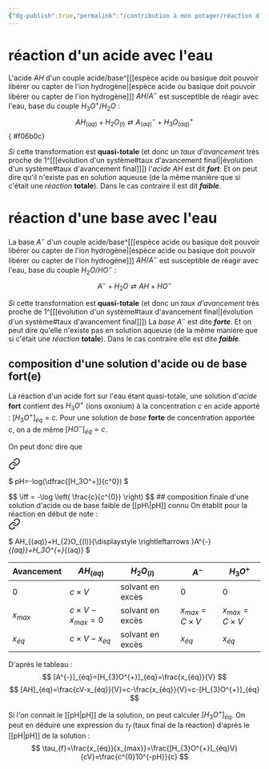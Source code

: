 ```yaml
---
{"dg-publish":true,"permalink":"/contribution à mon potager/réaction d'un acide ou d'une base avec l'eau/"}
---
```


# réaction d'un acide avec l'eau
L'acide $AH$ d'un couple acide/base^[[[espèce acide ou basique doit pouvoir libérer ou capter de l'ion hydrogène\|[espèce acide ou basique doit pouvoir libérer ou capter de l'ion hydrogène]]] $AH/A^{-}$ est susceptible de réagir avec l'eau, base du couple $H_{3}O^{+}/H_{2}O$ : 
$$
AH_{(aq)}+H_{2}O_{(l)}{\displaystyle \rightleftarrows }A^{-}_{(aq)}+H_3O^{+}_{(aq)}
$$
{ #f06b0c}


*Si* cette transformation est **quasi-totale** (et donc un *taux d'avancement* très proche de 1^[[[évolution d'un système#taux d'avancement final\|[évolution d'un système#taux d'avancement final]]]) l'*acide* $AH$ est dit ***fort***.
Et on peut dire qu'il n'existe pas en solution aqueuse (de la même manière que si c'était une *réaction* **totale**).
Dans le cas contraire il est dit ***faible***.
# réaction d'une base avec l'eau
La base $A^{-}$ d'un couple acide/base^[[[espèce acide ou basique doit pouvoir libérer ou capter de l'ion hydrogène\|[espèce acide ou basique doit pouvoir libérer ou capter de l'ion hydrogène]]] $AH/A^{-}$ est susceptible de réagir avec l'eau, base du couple $H_{2}O/HO^{-}$ : 
$$
A^{-}+H_{2}O{\displaystyle \rightleftarrows }AH+HO^{-}
$$

*Si* cette transformation est **quasi-totale** (et donc un *taux d'avancement* très proche de 1^[[[évolution d'un système#taux d'avancement final\|[évolution d'un système#taux d'avancement final]]]) La *base* $A^{-}$ est dite ***forte***.
Et on peut dire qu'elle n'existe pas en solution aqueuse (de la même manière que si c'était une *réaction* **totale**).
Dans le cas contraire elle est dite ***faible***.
## composition d'une solution d'acide ou de base fort(e)
La réaction d'un acide fort sur l'eau étant quasi-totale, une solution d'*acide* **fort** contient des $H_{3}O^{+}$ (ions oxonium) à la concentration $c$ en acide apporté : $[H_{3}O^{+}]_{éq}=c$. 
Pour une solution de *base* **forte** de concentration apportée $c$, on a de même $[HO^{-}]_{éq}=c$.

On peut donc dire que 
<div class="transclusion internal-embed is-loaded"><a class="markdown-embed-link" href="/p-h/#ddd2fa" aria-label="Open link"><svg xmlns="http://www.w3.org/2000/svg" width="24" height="24" viewBox="0 0 24 24" fill="none" stroke="currentColor" stroke-width="2" stroke-linecap="round" stroke-linejoin="round" class="svg-icon lucide-link"><path d="M10 13a5 5 0 0 0 7.54.54l3-3a5 5 0 0 0-7.07-7.07l-1.72 1.71"></path><path d="M14 11a5 5 0 0 0-7.54-.54l-3 3a5 5 0 0 0 7.07 7.07l1.71-1.71"></path></svg></a><div class="markdown-embed">



$
pH=-log(\dfrac{[H_3O^+]}{c^0})
$

</div></div>
 $$
\iff = -\log \left( \frac{c}{c^{0}} \right)
$$
## composition finale d'une solution d'acide ou de base faible de [[pH\|pH]] connu
On établit pour la réaction en début de note : 
<div class="transclusion internal-embed is-loaded"><a class="markdown-embed-link" href="/contribution-a-mon-potager/reaction-d-un-acide-ou-d-une-base-avec-l-eau/#f06b0c" aria-label="Open link"><svg xmlns="http://www.w3.org/2000/svg" width="24" height="24" viewBox="0 0 24 24" fill="none" stroke="currentColor" stroke-width="2" stroke-linecap="round" stroke-linejoin="round" class="svg-icon lucide-link"><path d="M10 13a5 5 0 0 0 7.54.54l3-3a5 5 0 0 0-7.07-7.07l-1.72 1.71"></path><path d="M14 11a5 5 0 0 0-7.54-.54l-3 3a5 5 0 0 0 7.07 7.07l1.71-1.71"></path></svg></a><div class="markdown-embed">



$
AH_{(aq)}+H_{2}O_{(l)}{\displaystyle \rightleftarrows }A^{-}_{(aq)}+H_3O^{+}_{(aq)}
$

</div></div>

Avancement|$AH_{(aq)}$|$H_{2}O_{(l)}$||$A^{-}$|$H_{3}O^{+}$
--|--|--|--|--|--
0|$c \times V$|solvant en excès||0|0
$x_{max}$|$c \times V-x_{max}=0$|solvant en excès||$x_{max}=C \times V$|$x_{max}=C \times V$
$x_{éq}$|$c \times V-x_{éq}$|solvant en excès||$x_{éq}$|$x_{éq}$
D'après le tableau :
$$
[A^{-}]_{éq}=[H_{3}O^{+}]_{éq}=\frac{x_{éq}}{V}
$$
$$
[AH]_{éq}=\frac{cV-x_{éq}}{V}=c-\frac{x_{éq}}{V}=c-[H_{3}O^{+}]_{éq}
$$

Si l'on connait le [[pH\|pH]] de la solution, on peut calculer $[H_{3}O^{+}]_{éq}$.
On peut en déduire une expression du $\tau_{f}$ (taux final de la réaction) d'après le [[pH\|pH]] de la solution : 
$$
\tau_{f}=\frac{x_{éq}}{x_{max}}=\frac{[H_{3}O^{+}]_{éq}V}{cV}=\frac{c^{0}10^{-pH}}{c}
$$